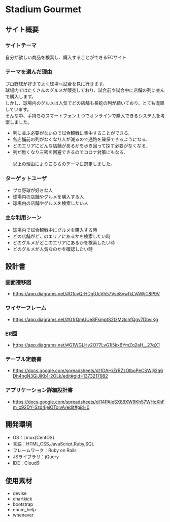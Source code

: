 # Stadium Gourmet 
## サイト概要
### サイトテーマ
自分が欲しい商品を検索し、購入することができるECサイト

### テーマを選んだ理由
プロ野球が好きでよく球場へ試合を見に行きます。<br>
球場内ではたくさんのグルメが販売しており、試合前や試合中に店舗の列に並んで購入します。<br>
しかし、球場内のグルメは人気でどの店舗も長蛇の列が続いており、とても混雑しています。<br>
そんな中、手持ちのスマートフォン１つでオンラインで購入できるシステムを考案しました。
- 列に並ぶ必要がないので試合観戦に集中することができる.
- 各店舗前の列がなくなり人が減るので通路を確保できるようになる.
- どのエリアにどんな店舗があるかを歩き回って探す必要がなくなる.
- 列が無くなり三密を回避できるのでコロナ対策にもなる.
<br><br>以上の理由によりこちらのテーマに選定しました。

### ターゲットユーザ
- プロ野球が好きな人
- 球場内の店舗やグルメを購入する人
- 球場内の店舗やグルメを検索したい人

### 主な利用シーン
- 球場内で試合観戦中にグルメを購入する時
- どの店舗がどこのエリアにあるかを検索したい時
- どのグルメがどこのエリアにあるかを検索したい時
- どのグルメが人気なのかを確認したい時

## 設計書
### 画面遷移図
- https://app.diagrams.net/#G1cvQrHDgtUcVh57Vse8vwfkLVAWjC8P9V
### ワイヤーフレーム
- https://app.diagrams.net/#G1rQmUUe8FkmptS2tzMzlchfQgv7DbvlKg
### ER図
- https://app.diagrams.net/#G1WGLHv2O77LvG1i5kx6YmZq2aH__27qX1
### テーブル定義書
- https://docs.google.com/spreadsheets/d/1OAHrZrRZzOlboPeCSWIlj2g6Dh4ngN3GlJiKb1-2OLk/edit#gid=1373217982
### アプリケーション詳細設計書
- https://docs.google.com/spreadsheets/d/14PAleSX89XW9Kh57WHoXhFm_x92DY-Szd4jejOToIvA/edit#gid=0


## 開発環境
- OS：Linux(CentOS)
- 言語：HTML,CSS,JavaScript,Ruby,SQL
- フレームワーク：Ruby on Rails
- JSライブラリ：jQuery
- IDE：Cloud9

## 使用素材
- devise
- chartkick
- bootstrap
- enum_help
- whenever